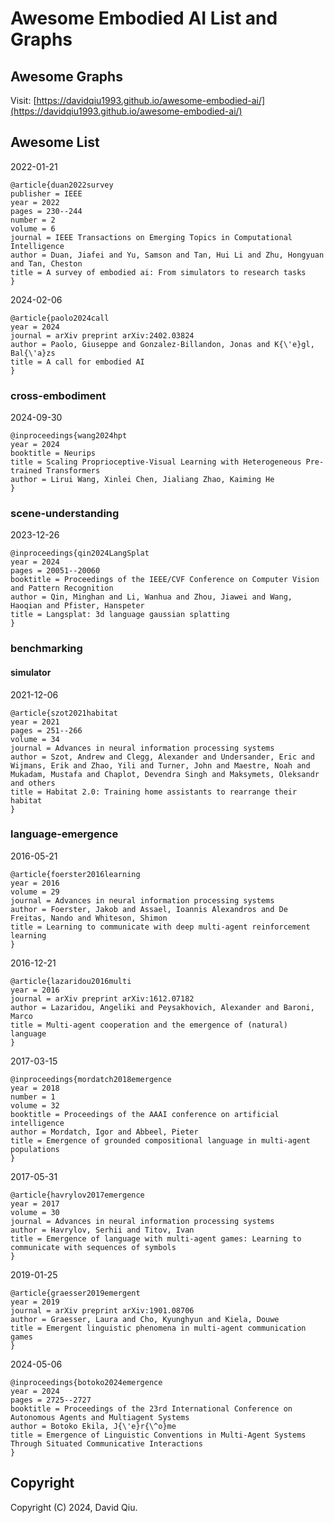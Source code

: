 # Awesome Embodied AI List and Graphs

## Awesome Graphs

Visit: [https://davidqiu1993.github.io/awesome-embodied-ai/](https://davidqiu1993.github.io/awesome-embodied-ai/)

## Awesome List

2022-01-21
```
@article{duan2022survey
publisher = IEEE
year = 2022
pages = 230--244
number = 2
volume = 6
journal = IEEE Transactions on Emerging Topics in Computational Intelligence
author = Duan, Jiafei and Yu, Samson and Tan, Hui Li and Zhu, Hongyuan and Tan, Cheston
title = A survey of embodied ai: From simulators to research tasks
}
```

2024-02-06
```
@article{paolo2024call
year = 2024
journal = arXiv preprint arXiv:2402.03824
author = Paolo, Giuseppe and Gonzalez-Billandon, Jonas and K{\'e}gl, Bal{\'a}zs
title = A call for embodied AI
}
```

### cross-embodiment

2024-09-30
```
@inproceedings{wang2024hpt
year = 2024
booktitle = Neurips
title = Scaling Proprioceptive-Visual Learning with Heterogeneous Pre-trained Transformers
author = Lirui Wang, Xinlei Chen, Jialiang Zhao, Kaiming He
}
```

### scene-understanding

2023-12-26
```
@inproceedings{qin2024LangSplat
year = 2024
pages = 20051--20060
booktitle = Proceedings of the IEEE/CVF Conference on Computer Vision and Pattern Recognition
author = Qin, Minghan and Li, Wanhua and Zhou, Jiawei and Wang, Haoqian and Pfister, Hanspeter
title = Langsplat: 3d language gaussian splatting
}
```

### benchmarking

#### simulator

2021-12-06
```
@article{szot2021habitat
year = 2021
pages = 251--266
volume = 34
journal = Advances in neural information processing systems
author = Szot, Andrew and Clegg, Alexander and Undersander, Eric and Wijmans, Erik and Zhao, Yili and Turner, John and Maestre, Noah and Mukadam, Mustafa and Chaplot, Devendra Singh and Maksymets, Oleksandr and others
title = Habitat 2.0: Training home assistants to rearrange their habitat
}
```

### language-emergence

2016-05-21
```
@article{foerster2016learning
year = 2016
volume = 29
journal = Advances in neural information processing systems
author = Foerster, Jakob and Assael, Ioannis Alexandros and De Freitas, Nando and Whiteson, Shimon
title = Learning to communicate with deep multi-agent reinforcement learning
}
```

2016-12-21
```
@article{lazaridou2016multi
year = 2016
journal = arXiv preprint arXiv:1612.07182
author = Lazaridou, Angeliki and Peysakhovich, Alexander and Baroni, Marco
title = Multi-agent cooperation and the emergence of (natural) language
}
```

2017-03-15
```
@inproceedings{mordatch2018emergence
year = 2018
number = 1
volume = 32
booktitle = Proceedings of the AAAI conference on artificial intelligence
author = Mordatch, Igor and Abbeel, Pieter
title = Emergence of grounded compositional language in multi-agent populations
}
```

2017-05-31
```
@article{havrylov2017emergence
year = 2017
volume = 30
journal = Advances in neural information processing systems
author = Havrylov, Serhii and Titov, Ivan
title = Emergence of language with multi-agent games: Learning to communicate with sequences of symbols
}
```

2019-01-25
```
@article{graesser2019emergent
year = 2019
journal = arXiv preprint arXiv:1901.08706
author = Graesser, Laura and Cho, Kyunghyun and Kiela, Douwe
title = Emergent linguistic phenomena in multi-agent communication games
}
```

2024-05-06
```
@inproceedings{botoko2024emergence
year = 2024
pages = 2725--2727
booktitle = Proceedings of the 23rd International Conference on Autonomous Agents and Multiagent Systems
author = Botoko Ekila, J{\'e}r{\^o}me
title = Emergence of Linguistic Conventions in Multi-Agent Systems Through Situated Communicative Interactions
}
```


## Copyright

Copyright (C) 2024, David Qiu.
